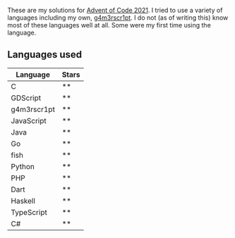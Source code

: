 These are my solutions for [Advent of Code 2021](https://adventofcode.com/2021). I tried to use a variety of languages including my own, [g4m3rscr1pt](https://github.com/kowasaur/g4m3rscr1pt). I do not (as of writing this) know most of these languages well at all. Some were my first time using the language.

## Languages used

| Language    | Stars |
| ----------- | ----- |
| C           | \*\*  |
| GDScript    | \*\*  |
| g4m3rscr1pt | \*\*  |
| JavaScript  | \*\*  |
| Java        | \*\*  |
| Go          | \*\*  |
| fish        | \*\*  |
| Python      | \*\*  |
| PHP         | \*\*  |
| Dart        | \*\*  |
| Haskell     | \*\*  |
| TypeScript  | \*\*  |
| C#          | \*\*  |
